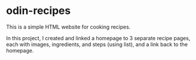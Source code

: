 # odin-recipes

This is a simple HTML website for cooking recipes.

In this project, I created and linked a homepage to 3 separate recipe pages, each with images, ingredients, and steps (using list), and a link back to the homepage. 